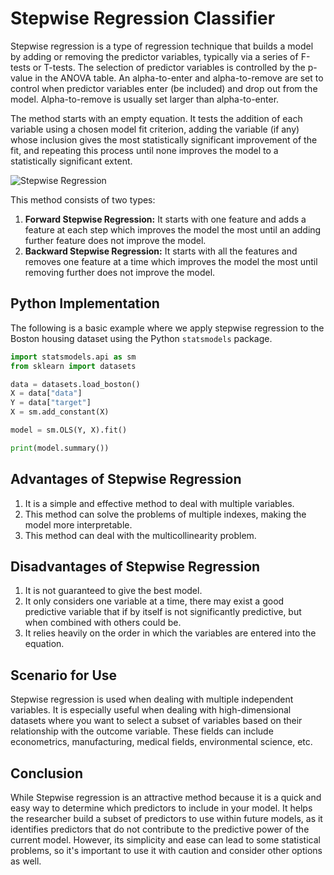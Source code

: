# Stepwise Regression Classifier

Stepwise regression is a type of regression technique that builds a model by adding or removing the predictor variables, typically via a series of F-tests or T-tests. The selection of predictor variables is controlled by the p-value in the ANOVA table. An alpha-to-enter and alpha-to-remove are set to control when predictor variables enter (be included) and drop out from the model. Alpha-to-remove is usually set larger than alpha-to-enter.

The method starts with an empty equation. It tests the addition of each variable using a chosen model fit criterion, adding the variable (if any) whose inclusion gives the most statistically significant improvement of the fit, and repeating this process until none improves the model to a statistically significant extent.

![Stepwise Regression](https://upload.wikimedia.org/wikipedia/en/0/07/Stepwise.jpg)

This method consists of two types:

1. **Forward Stepwise Regression:** It starts with one feature and adds a feature at each step which improves the model the most until an adding further feature does not improve the model.
2. **Backward Stepwise Regression:** It starts with all the features and removes one feature at a time which improves the model the most until removing further does not improve the model.

## Python Implementation

The following is a basic example where we apply stepwise regression to the Boston housing dataset using the Python `statsmodels` package.

```python
import statsmodels.api as sm
from sklearn import datasets

data = datasets.load_boston()
X = data["data"]
Y = data["target"]
X = sm.add_constant(X)

model = sm.OLS(Y, X).fit()

print(model.summary())
```

## Advantages of Stepwise Regression

1. It is a simple and effective method to deal with multiple variables.
2. This method can solve the problems of multiple indexes, making the model more interpretable.
3. This method can deal with the multicollinearity problem.

## Disadvantages of Stepwise Regression

1. It is not guaranteed to give the best model.
2. It only considers one variable at a time, there may exist a good predictive variable that if by itself is not significantly predictive, but when combined with others could be.
3. It relies heavily on the order in which the variables are entered into the equation.

## Scenario for Use

Stepwise regression is used when dealing with multiple independent variables. It is especially useful when dealing with high-dimensional datasets where you want to select a subset of variables based on their relationship with the outcome variable. These fields can include econometrics, manufacturing, medical fields, environmental science, etc.

## Conclusion

While Stepwise regression is an attractive method because it is a quick and easy way to determine which predictors to include in your model. It helps the researcher build a subset of predictors to use within future models, as it identifies predictors that do not contribute to the predictive power of the current model. However, its simplicity and ease can lead to some statistical problems, so it's important to use it with caution and consider other options as well.
